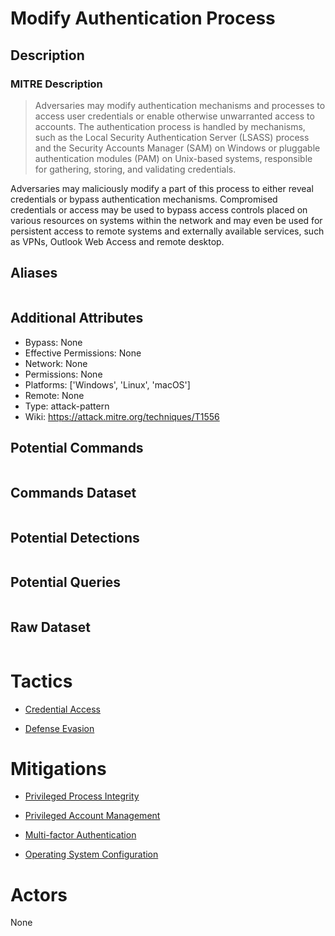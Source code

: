 
# Modify Authentication Process

## Description

### MITRE Description

> Adversaries may modify authentication mechanisms and processes to access user credentials or enable otherwise unwarranted access to accounts. The authentication process is handled by mechanisms, such as the Local Security Authentication Server (LSASS) process and the Security Accounts Manager (SAM) on Windows or pluggable authentication modules (PAM) on Unix-based systems, responsible for gathering, storing, and validating credentials. 

Adversaries may maliciously modify a part of this process to either reveal credentials or bypass authentication mechanisms. Compromised credentials or access may be used to bypass access controls placed on various resources on systems within the network and may even be used for persistent access to remote systems and externally available services, such as VPNs, Outlook Web Access and remote desktop. 

## Aliases

```

```

## Additional Attributes

* Bypass: None
* Effective Permissions: None
* Network: None
* Permissions: None
* Platforms: ['Windows', 'Linux', 'macOS']
* Remote: None
* Type: attack-pattern
* Wiki: https://attack.mitre.org/techniques/T1556

## Potential Commands

```

```

## Commands Dataset

```

```

## Potential Detections

```json

```

## Potential Queries

```json

```

## Raw Dataset

```json

```

# Tactics


* [Credential Access](../tactics/Credential-Access.md)

* [Defense Evasion](../tactics/Defense-Evasion.md)
    

# Mitigations


* [Privileged Process Integrity](../mitigations/Privileged-Process-Integrity.md)

* [Privileged Account Management](../mitigations/Privileged-Account-Management.md)
    
* [Multi-factor Authentication](../mitigations/Multi-factor-Authentication.md)
    
* [Operating System Configuration](../mitigations/Operating-System-Configuration.md)
    

# Actors

None
